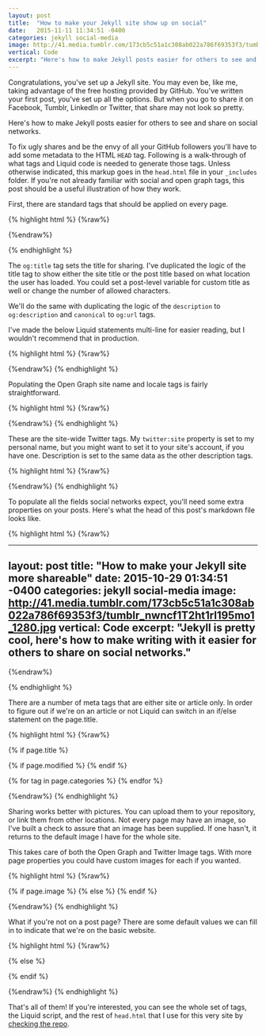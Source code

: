 ```yaml
---
layout: post
title:  "How to make your Jekyll site show up on social"
date:   2015-11-11 11:34:51 -0400
categories: jekyll social-media
image: http://41.media.tumblr.com/173cb5c51a1c308ab022a786f69353f3/tumblr_nwncf1T2ht1rl195mo1_1280.jpg
vertical: Code
excerpt: "Here's how to make Jekyll posts easier for others to see and share on social networks."
---
```


Congratulations, you've set up a Jekyll site. You may even be, like me, taking advantage of the free hosting provided by GitHub. You've written your first post, you've set up all the options. But when you go to share it on Facebook, Tumblr, LinkedIn or Twitter, that share may not look so pretty.

Here's how to make Jekyll posts easier for others to see and share on social networks.

To fix ugly shares and be the envy of all your GitHub followers you'll have to add some metadata to the HTML `HEAD` tag. Following is a walk-through of what tags and Liquid code is needed to generate those tags. Unless otherwise indicated, this markup goes in the `head.html` file in your `_includes` folder. If you're not already familiar with social and open graph tags, this post should be a useful illustration of how they work.

First, there are standard tags that should be applied on every page.

{% highlight html %}
{%raw%}

<!-- The Author meta propagates the byline in a number of social networks -->
<meta name="author" content="Aram Zucker-Scharff" />

{%endraw%}


{% endhighlight %}  

The `og:title` tag sets the title for sharing. I've duplicated the logic of the title tag to show either the site title or the post title based on what location the user has loaded. You could set a post-level variable for custom title as well or change the number of allowed characters.

We'll do the same with duplicating the logic of the `description` to `og:description` and `canonical` to `og:url` tags.

I've made the below Liquid statements multi-line for easier reading, but I wouldn't recommend that in production.

{% highlight html %}
{%raw%}


<meta property="og:title"
    content="{% if page.title %}
      {{ page.title | strip_html | strip_newlines | truncate: 160 }}
    {% else %}
      {{ site.title }}
    {% endif %}">

<meta property="og:description"
    content="{% if page.excerpt %}
        {{ page.excerpt | strip_html | strip_newlines | truncate: 160 }}
      {% else %}
        {{ site.description }}
      {% endif %}">


<meta property="og:url"
    content="{{ page.url | replace:'index.html','' | prepend: site.baseurl | prepend: site.url }}" />

  {%endraw%}
{% endhighlight %}  

Populating the Open Graph site name and locale tags is fairly straightforward.

{% highlight html %}
{%raw%}

<meta property="og:site_name" content="{{ site.title }}" />

<meta property="og:locale" content="en_US" />

  {%endraw%}
{% endhighlight %}  

These are the site-wide Twitter tags. My `twitter:site` property is set to my personal name, but you might want to set it to your site's account, if you have one. Description is set to the same data as the other description tags.

{% highlight html %}
{%raw%}


<meta name="twitter:site" content="@chronotope" />
<meta name="twitter:description" content="{% if page.excerpt %}{{ page.excerpt | strip_html | strip_newlines | truncate: 160 }}{% else %}{{ site.description }}{% endif %}" />

  {%endraw%}
{% endhighlight %}  

To populate all the fields social networks expect, you'll need some extra properties on your posts. Here's what the head of this post's markdown file looks like.

{% highlight html %}
{%raw%}


---
layout: post
title:  "How to make your Jekyll site more shareable"
date:   2015-10-29 01:34:51 -0400
categories: jekyll social-media
image: http://41.media.tumblr.com/173cb5c51a1c308ab022a786f69353f3/tumblr_nwncf1T2ht1rl195mo1_1280.jpg
vertical: Code
excerpt: "Jekyll is pretty cool, here's how to make writing with it easier for others to share on social networks."
---


{%endraw%}


{% endhighlight %}

There are a number of meta tags that are either site or article only. In order to figure out if we're on an article or not Liquid can switch in an if/else statement on the page.title.

{% highlight html %}
{%raw%}


{% if page.title %}
  <!-- Article specific OG data -->
  <!-- The OG:Type dictates a number of other tags on posts. -->
  <meta property="og:type" content="article" />
  <meta property="article:published_time" content="{{page.date}}" />

  <!-- page.modified isn't a natural Jekyll property, but it can be added. -->
  {% if page.modified %}
    <meta property="article:modified_time" content="{{page.modified}}" />
  {% endif %}

  <!-- Here my author and publisher tags are the same (yay self-publishing) -->
  <meta property="article:author" content="http://facebook.com/aramzs" />
  <!-- But if your site has its own page, this is where to put it. -->
  <meta property="article:publisher" content="https://www.facebook.com/aramzs" />

  <!-- Article section isn't a required property, but it can be good to have -->
  <meta property="article:section" content="{{page.vertical}}" />

  <!-- I use the page.categories property for OG tags. -->
  {% for tag in page.categories %}
    <meta property="article:tag" content="{{tag}}" />
  {% endfor %}

  <!-- I prefer the summary_large_image Twitter card for posts. -->
  <meta name="twitter:card" content="summary_large_image" />
  <!-- You, you're the creator. -->
  <meta name="twitter:creator" content="@chronotope" />
  <!-- This property is for the article title, not site title. -->
  <meta name="twitter:title" content="{{page.title}}" />

  {%endraw%}
{% endhighlight %}

Sharing works better with pictures. You can upload them to your repository, or link them from other locations. Not every page may have an image, so I've built a check to assure that an image has been supplied. If one hasn't, it returns to the default image I have for the whole site.

This takes care of both the Open Graph and Twitter Image tags. With more page properties you could have custom images for each if you wanted.

{% highlight html %}
{%raw%}

  {% if page.image %}
    <meta property="og:image" content="{{page.image}}" />
    <meta name="twitter:image" content="{{page.image}}" />
  {% else %}
    <meta property="og:image" content="https://41.media.tumblr.com/709bb3c371b9924add351bfe3386e946/tumblr_nxdq8uFdx81qzocgko1_1280.jpg" />
    <meta name="twitter:image" content="https://41.media.tumblr.com/709bb3c371b9924add351bfe3386e946/tumblr_nxdq8uFdx81qzocgko1_1280.jpg" />
  {% endif %}

  {%endraw%}
{% endhighlight %}

What if you're not on a post page? There are some default values we can fill in to indicate that we're on the basic website.

{% highlight html %}
{%raw%}

{% else %}
  <!-- OG data for homepage -->
  <meta property="og:image" content="https://41.media.tumblr.com/709bb3c371b9924add351bfe3386e946/tumblr_nxdq8uFdx81qzocgko1_1280.jpg" />
  <meta property="og:type" content="website" />
  <meta name="twitter:card" content="summary" />
  <meta name="twitter:title" content="{{site.title}}" />
  <meta name="twitter:image" content="https://41.media.tumblr.com/709bb3c371b9924add351bfe3386e946/tumblr_nxdq8uFdx81qzocgko1_1280.jpg" />

{% endif %}

  {%endraw%}
{% endhighlight %}

That's all of them! If you're interested, you can see the whole set of tags, the Liquid script, and the rest of `head.html` that I use for this very site by [checking the repo][repo-head].

[repo-head]: https://github.com/AramZS/aramzs.github.io/blob/master/_includes/head.html
